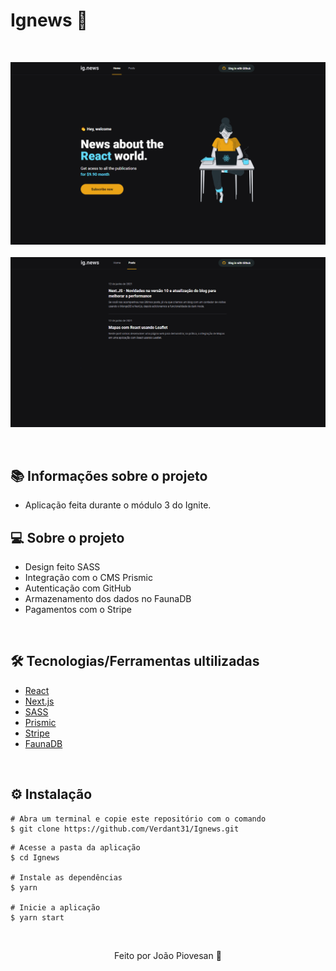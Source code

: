 # Ignews 🖤

&nbsp;

![mock1](https://github.com/Verdant31/Ignews/blob/main/public/images/tela1.png)
&nbsp;
![mock1](https://github.com/Verdant31/Ignews/blob/main/public/images/tela2.png)

&nbsp;

## 📚 Informações sobre o projeto

* Aplicação feita durante o módulo 3 do Ignite.
&nbsp;

## 💻 Sobre o projeto

* Design feito SASS
* Integração com o CMS Prismic
* Autenticação com GitHub
* Armazenamento dos dados no FaunaDB
* Pagamentos com o Stripe

&nbsp;

## 🛠️ Tecnologias/Ferramentas ultilizadas

* [React](https://pt-br.reactjs.org/E)
* [Next.js](https://nextjs.org/)
* [SASS](https://sass-lang.com/)
* [Prismic](https://prismic.io/)
* [Stripe](https://stripe.com/en-br)
* [FaunaDB](https://fauna.com/)

&nbsp;

## ⚙️ Instalação
```
# Abra um terminal e copie este repositório com o comando
$ git clone https://github.com/Verdant31/Ignews.git
```

```
# Acesse a pasta da aplicação
$ cd Ignews

# Instale as dependências
$ yarn

# Inicie a aplicação
$ yarn start

```

&nbsp;

<p align="center">Feito por João Piovesan 📗</p>
